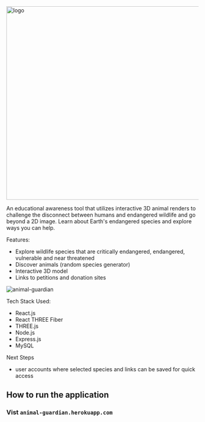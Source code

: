 <img width="506" alt="logo" src="https://user-images.githubusercontent.com/102264671/177438348-a5945ced-82c0-4ded-b5c3-a4325ef95589.png">


An educational awareness tool that utilizes interactive 3D animal renders to challenge the disconnect between humans and endangered wildlife and go beyond a 2D image. Learn about Earth's endangered species and explore ways you can help.


Features:

- Explore wildlife species that are critically endangered, endangered, vulnerable and near threatened
- Discover animals (random species generator)
- Interactive 3D model
- Links to petitions and donation sites


![animal-guardian](https://user-images.githubusercontent.com/102264671/177769013-e8343de2-ce24-497f-bac9-d553e050be6e.png)



Tech Stack Used:

- React.js
- React THREE Fiber
- THREE.js
- Node.js
- Express.js
- MySQL


Next Steps

- user accounts where selected species and links can be saved for quick access



## How to run the application

### Vist `animal-guardian.herokuapp.com`


